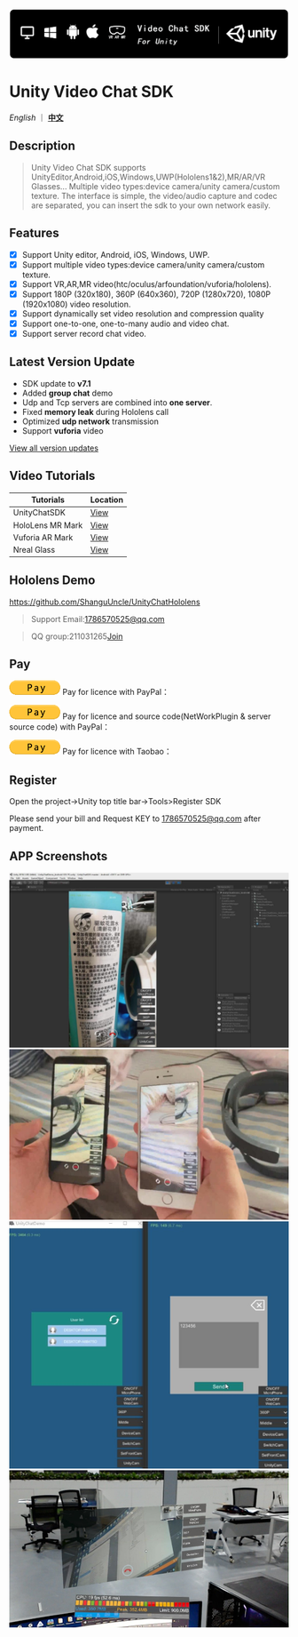 ![Unity Video Chat SDK](Readme/Images/SDK/Logo_title.png)

# Unity Video Chat SDK

*English* ｜ [**中文**](README.zh.md)

## Description

> Unity Video Chat SDK  supports UnityEditor,Android,iOS,Windows,UWP(Hololens1&2),MR/AR/VR Glasses...
> Multiple video types:device camera/unity camera/custom texture.
> The interface is simple, the video/audio capture and codec are separated, you can insert the sdk to your own network easily.

## Features

- [x] Support Unity editor, Android, iOS, Windows, UWP.
- [x] Support multiple video types:device camera/unity camera/custom texture.
- [x] Support VR,AR,MR video(htc/oculus/arfoundation/vuforia/hololens).
- [x] Support 180P (320x180), 360P (640x360), 720P (1280x720), 1080P (1920x1080) video resolution.
- [x] Support dynamically set video resolution and compression quality
- [x] Support one-to-one, one-to-many audio and video chat.
- [x] Support server record chat video.

## Latest Version Update
- SDK update to **v7.1**
- Added  **group chat** demo
- Udp and Tcp servers are combined into **one server**.
- Fixed **memory leak** during Hololens call
- Optimized **udp network** transmission
- Support **vuforia** video

[View all version updates](VersionUpdates.md)

## Video Tutorials

| Tutorials                                             | Location                                            |
| ----------------------------------------------------- | ----------------------------------------------------|
| UnityChatSDK                                          | [View](https://www.bilibili.com/video/av78607683)   |
| HoloLens MR Mark                                      | [View](https://www.bilibili.com/video/BV1Jg4y1B7Ts) |
| Vuforia AR Mark                                       | [View](https://www.bilibili.com/video/av81873111)   |
| Nreal Glass                                           | [View](https://www.bilibili.com/video/av79084374/)  |

## Hololens Demo

https://github.com/ShanguUncle/UnityChatHololens

> Support Email:1786570525@qq.com

> QQ group:211031265[Join](https://jq.qq.com/?_wv=1027&k=uLaFJGfS)

## Pay

<a href="https://www.paypal.com/cgi-bin/webscr?&cmd=_xclick&business=1786570525@qq.com&currency_code=USD&amount=254&item_name=UnityChatSDK_Licence" target="_blank"><img src="Readme/Images/SDK/pay.gif" border="0" name="submit" alt="Click to pay with PayPal!"></a>
Pay for licence with PayPal：

<a href="https://www.paypal.com/cgi-bin/webscr?&cmd=_xclick&business=1786570525@qq.com&currency_code=USD&amount=1980&item_name=UnityChatSDK_Licence&SourceCode" target="_blank"><img src="Readme/Images/SDK/pay.gif" border="0" name="submit" alt="Click to pay with PayPal!"></a>
Pay for licence and source code(NetWorkPlugin & server source code) with PayPal：

<a href="https://item.taobao.com/item.htm?id=574700900943" target="_blank"><img src="Readme/Images/SDK/pay.gif" border="0" name="submit" alt="Click to pay with Taobao!"></a>
Pay for licence with Taobao：

## Register
Open the project->Unity top title bar->Tools>Register SDK

Please send your bill and Request KEY to 1786570525@qq.com after payment.

## APP Screenshots

![Image text](Readme/Images/Screenshoots/01.jpg)
![Image text](Readme/Images/Screenshoots/02.jpg)
![Image text](Readme/Images/Screenshoots/03.jpg)
![Image text](Readme/Images/Screenshoots/04.jpg)





